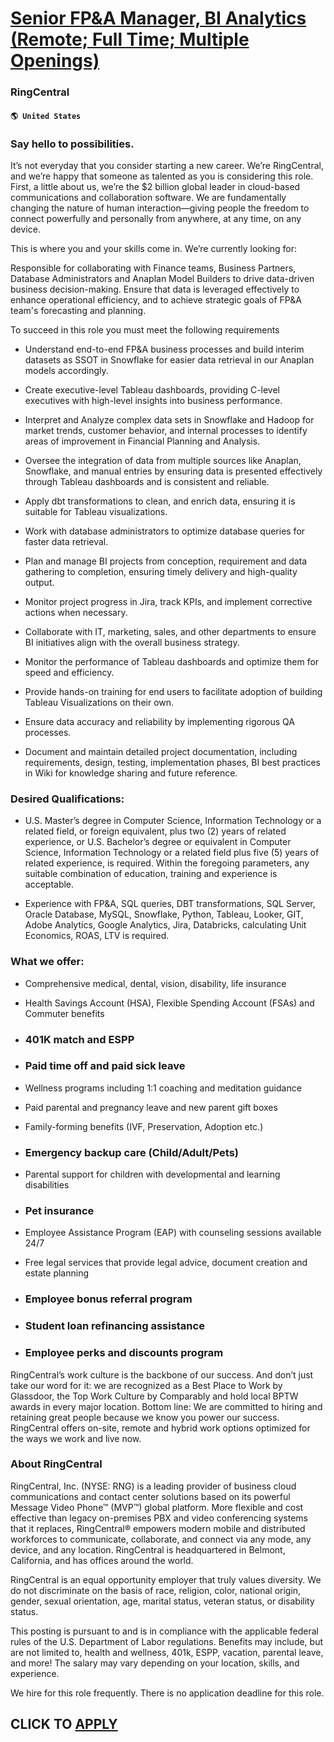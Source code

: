 # [Senior FP&A Manager, BI Analytics (Remote; Full Time; Multiple Openings)](https://www.remotewlb.com/apply/senior-fp-a-manager-bi-analytics-remote-full-time-multiple-openings)  
### RingCentral  
#### `🌎 United States`  

### Say hello to possibilities.

It’s not everyday that you consider starting a new career. We’re RingCentral, and we’re happy that someone as talented as you is considering this role. First, a little about us, we’re the $2 billion global leader in cloud-based communications and collaboration software. We are fundamentally changing the nature of human interaction—giving people the freedom to connect powerfully and personally from anywhere, at any time, on any device.

This is where you and your skills come in. We’re currently looking for:

Responsible for collaborating with Finance teams, Business Partners, Database Administrators and Anaplan Model Builders to drive data-driven business decision-making. Ensure that data is leveraged effectively to enhance operational efficiency, and to achieve strategic goals of FP&A team's forecasting and planning.

To succeed in this role you must meet the following requirements

  * Understand end-to-end FP&A business processes and build interim datasets as SSOT in Snowflake for easier data retrieval in our Anaplan models accordingly.

  * Create executive-level Tableau dashboards, providing C-level executives with high-level insights into business performance.

  * Interpret and Analyze complex data sets in Snowflake and Hadoop for market trends, customer behavior, and internal processes to identify areas of improvement in Financial Planning and Analysis.

  * Oversee the integration of data from multiple sources like Anaplan, Snowflake, and manual entries by ensuring data is presented effectively through Tableau dashboards and is consistent and reliable.

  * Apply dbt transformations to clean, and enrich data, ensuring it is suitable for Tableau visualizations.

  * Work with database administrators to optimize database queries for faster data retrieval.

  * Plan and manage BI projects from conception, requirement and data gathering to completion, ensuring timely delivery and high-quality output.

  * Monitor project progress in Jira, track KPIs, and implement corrective actions when necessary.

  * Collaborate with IT, marketing, sales, and other departments to ensure BI initiatives align with the overall business strategy.

  * Monitor the performance of Tableau dashboards and optimize them for speed and efficiency.

  * Provide hands-on training for end users to facilitate adoption of building Tableau Visualizations on their own.

  * Ensure data accuracy and reliability by implementing rigorous QA processes.

  * Document and maintain detailed project documentation, including requirements, design, testing, implementation phases, BI best practices in Wiki for knowledge sharing and future reference.

### Desired Qualifications:

  * U.S. Master’s degree in Computer Science, Information Technology or a related field, or foreign equivalent, plus two (2) years of related experience, or U.S. Bachelor’s degree or equivalent in Computer Science, Information Technology or a related field plus five (5) years of related experience, is required. Within the foregoing parameters, any suitable combination of education, training and experience is acceptable.

  * Experience with FP&A, SQL queries, DBT transformations, SQL Server, Oracle Database, MySQL, Snowflake, Python, Tableau, Looker, GIT, Adobe Analytics, Google Analytics, Jira, Databricks, calculating Unit Economics, ROAS, LTV is required.

### What we offer:

  * Comprehensive medical, dental, vision, disability, life insurance

  * Health Savings Account (HSA), Flexible Spending Account (FSAs) and Commuter benefits

  * ### 401K match and ESPP

  * ### Paid time off and paid sick leave

  * Wellness programs including 1:1 coaching and meditation guidance 

  * Paid parental and pregnancy leave and new parent gift boxes

  * Family-forming benefits (IVF, Preservation, Adoption etc.)

  * ### Emergency backup care (Child/Adult/Pets)

  * Parental support for children with developmental and learning disabilities

  * ### Pet insurance

  * Employee Assistance Program (EAP) with counseling sessions available 24/7

  * Free legal services that provide legal advice, document creation and estate planning

  * ### Employee bonus referral program

  * ### Student loan refinancing assistance

  * ### Employee perks and discounts program

RingCentral’s work culture is the backbone of our success. And don’t just take our word for it: we are recognized as a Best Place to Work by Glassdoor, the Top Work Culture by Comparably and hold local BPTW awards in every major location. Bottom line: We are committed to hiring and retaining great people because we know you power our success. RingCentral offers on-site, remote and hybrid work options optimized for the ways we work and live now.

### About RingCentral

RingCentral, Inc. (NYSE: RNG) is a leading provider of business cloud communications and contact center solutions based on its powerful Message Video Phone™ (MVP™) global platform. More flexible and cost effective than legacy on-premises PBX and video conferencing systems that it replaces, RingCentral® empowers modern mobile and distributed workforces to communicate, collaborate, and connect via any mode, any device, and any location. RingCentral is headquartered in Belmont, California, and has offices around the world.

RingCentral is an equal opportunity employer that truly values diversity. We do not discriminate on the basis of race, religion, color, national origin, gender, sexual orientation, age, marital status, veteran status, or disability status.

This posting is pursuant to and is in compliance with the applicable federal rules of the U.S. Department of Labor regulations. Benefits may include, but are not limited to, health and wellness, 401k, ESPP, vacation, parental leave, and more! The salary may vary depending on your location, skills, and experience.

We hire for this role frequently. There is no application deadline for this role.

  
## CLICK TO [APPLY](https://www.remotewlb.com/apply/senior-fp-a-manager-bi-analytics-remote-full-time-multiple-openings)

